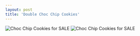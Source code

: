 ```yaml
---
layout: post
title: 'Double Choc Chip Cookies'
---
```


![Choc Chip Cookies for SALE](https://www.instagram.com/p/BG8mrw4oU1a/)
![Choc Chip Cookies for SALE](https://www.instagram.com/p/BG8mrw4oU1a/)
